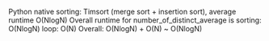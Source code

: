 Python native sorting: Timsort (merge sort + insertion sort), average runtime O(NlogN)
Overall runtime for number_of_distinct_average is
sorting: O(NlogN)
loop: O(N)
Overall: O(NlogN) + O(N) ~  O(NlogN)